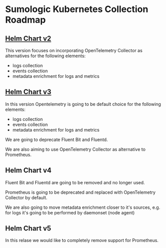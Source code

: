 # Sumologic Kubernetes Collection Roadmap

## [Helm Chart v2][v2]

This version focuses on incorporating OpenTelemetry Collector as alternatives for the following elements:

- logs collection
- events collection
- metadata enrichment for logs and metrics

## [Helm Chart v3][v3]

In this version Opentelemetry is going to be default choice for the following elements:

- logs collection
- events collection
- metadata enrichment for logs and metrics

We are going to deprecate Fluent Bit and Fluentd.

We are also aiming to use OpenTelemetry Collector as alternative to Prometheus.

## Helm Chart v4

Fluent Bit and Fluentd are going to be removed and no longer used.

Prometheus is going to be deprecated and replaced with OpenTelemetry Collector by default.

We are also going to move metadata enrichment closer to it's sources,
e.g. for logs it's going to be performed by daemonset (node agent)

## Helm Chart v5

In this relase we would like to completely remove support for Prometheus.

[v2]: https://github.com/SumoLogic/sumologic-kubernetes-collection/tree/release-v2
[v3]: https://github.com/SumoLogic/sumologic-kubernetes-collection/milestone/9
